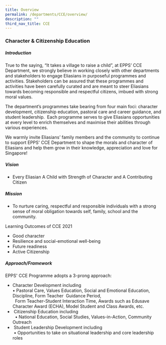 ```yaml
---
title: Overview
permalink: /departments/CCE/overview/
description: ""
third_nav_title: CCE
---
```

### Character &amp; Citizenship Education
 

##### Introduction  

True to the saying, “It takes a village to raise a child”, at EPPS’ CCE Department, we strongly believe in working closely with other departments and stakeholders to engage Eliasians in purposeful programmes and activities. Stakeholders can be assured that these programmes and activities have been carefully curated and are meant to steer Eliasians towards becoming responsible and respectful citizens, imbued with strong moral values.&nbsp;

  

The department’s programmes take bearing from four main foci: character development, citizenship education, pastoral care and career guidance, and student leadership.&nbsp; Each programme serves to give Eliasians opportunities at every level to enrich themselves and maximise their abilities through various experiences.

  

We warmly invite Eliasians’ family members and the community to continue to support EPPS' CCE Department to shape the morals and character of Eliasians and help them grow in their knowledge, appreciation and love for Singapore!

  

##### Vision

* Every Eliasian A Child with Strength of Character and A Contributing Citizen&nbsp;  
  

##### Mission

* To nurture caring, respectful and responsible individuals with a strong sense of moral obligation towards self, family, school and the community.  
  
Learning Outcomes of CCE 2021  

*   Good character
*   Resilience and social-emotional well-being&nbsp;
*   Future readiness
*   Active Citizenship&nbsp;

##### Approach/Framework

EPPS' CCE Programme adopts a 3-prong approach: &nbsp;
 

*   Character Development&nbsp;including  
    •&nbsp;Pastoral Care, Values Education, Social and Emotional Education, Discipline, Form Teacher&nbsp; Guidance Period,  
    &nbsp; Form Teacher-Student Interaction Time, Awards such as Edusave Character Award (ECHA), Model Student and Class Awards, etc.&nbsp;
*   &nbsp;Citizenship Education&nbsp;including&nbsp; <br> &nbsp;
    • National Education, Social Studies, Values-in-Action, Community Outreach
*   &nbsp;Student Leadership Development&nbsp;including  
    &nbsp;• Opportunities to take on situational leadership and core leadership roles